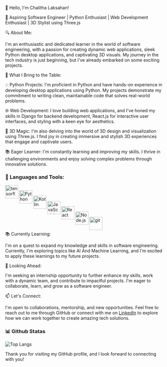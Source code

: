 👋 Hello, I'm Chalitha Laksahan!

🚀 Aspiring Software Engineer | Python Enthusiast | Web Development Enthusiast | 3D Stylist using Three.js

🔍 About Me:

I'm an enthusiastic and dedicated learner in the world of software engineering, with a passion for creating dynamic web applications, sleek Python desktop applications, and captivating 3D visuals. My journey in the tech industry is just beginning, but I've already embarked on some exciting projects.

🌟 What I Bring to the Table:

💡 Python Projects: I'm proficient in Python and have hands-on experience in developing desktop applications using Python. My projects demonstrate my commitment to writing clean, maintainable code that solves real-world problems.

🌐 Web Development: I love building web applications, and I've honed my skills in Django for backend development, React.js for interactive user interfaces, and styling with a keen eye for aesthetics.

🎨 3D Magic: I'm also delving into the world of 3D design and visualization using Three.js. I find joy in creating immersive and stylish 3D experiences that engage and captivate users.

📚 Eager Learner: I'm constantly learning and improving my skills. I thrive in challenging environments and enjoy solving complex problems through innovative solutions.

### 🔨 Languages and Tools:

<a href="https://www.tensorflow.org" target="_blank"> <img align="left" src="https://raw.githubusercontent.com/rahul-jha98/github_readme_icons/main/language_and_tools/square/tensorflow/tensorflow.svg" alt="tensorflow" height="42px"/> </a>  
<a href="https://www.python.org" target="_blank"><img align="left" alt="Python" height ="42px" src="https://raw.githubusercontent.com/rahul-jha98/github_readme_icons/main/language_and_tools/square/python/python.svg"></a>  
<a href="https://kotlinlang.org" target="_blank"><img align="left" alt="Kotlin" height ="42px" src="https://raw.githubusercontent.com/rahul-jha98/github_readme_icons/main/language_and_tools/square/kotlin/kotlin.svg"></a>  
<a href="https://developer.mozilla.org/en-US/docs/Web/JavaScript" target="_blank"> <img align="left" alt="JavaScript" height ="42px"  src="https://raw.githubusercontent.com/rahul-jha98/github_readme_icons/main/language_and_tools/square/javascript/javascript.svg"> </a>  
<a href="https://reactjs.org/" target="_blank"> <img align="left" alt="React" height ="42px" src="https://raw.githubusercontent.com/rahul-jha98/github_readme_icons/main/language_and_tools/square/react/react.svg"></a>  
<a href="https://nodejs.org" target="_blank"><img align="left" alt="Node.js" height ="42px" src="https://raw.githubusercontent.com/rahul-jha98/github_readme_icons/main/language_and_tools/square/node/node.svg"></a>  
<a href="https://git-scm.com/" target="_blank"> <img src="https://raw.githubusercontent.com/rahul-jha98/github_readme_icons/main/language_and_tools/square/git-scm/git-scm.svg" align="left" alt="git" height='42px'/> </a>

<br>


📚 Currently Learning:

I'm on a quest to expand my knowledge and skills in software engineering. Currently, I'm exploring topics like AI And Machine Learning, and I'm excited to apply these learnings to my future projects.

🚀 Looking Ahead:

I'm seeking an internship opportunity to further enhance my skills, work with a dynamic team, and contribute to impactful projects. I'm eager to collaborate, learn, and grow as a software engineer.

📫 Let's Connect:

I'm open to collaborations, mentorship, and new opportunities. Feel free to reach out to me through GitHub or connect with me on [LinkedIn](https://www.linkedin.com/in/chalitha-laksahan) to explore how we can work together to create amazing tech solutions.



### 📊 Github Statas
  

![Top Langs](https://github-readme-stats.vercel.app/api/top-langs/?username=chalithalaksahan&layout=compact)



Thank you for visiting my GitHub profile, and I look forward to connecting with you!

